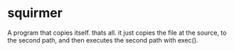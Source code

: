 # squirmer
A program that copies itself.
thats all.
it just copies the file at the source, to the second path, and then executes the second path with exec().
